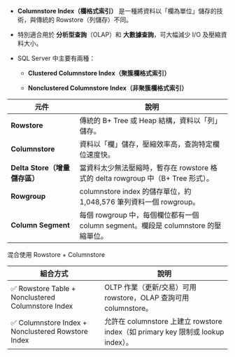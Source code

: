 - **Columnstore Index（欄格式索引）** 是一種將資料以「欄為單位」儲存的技術，與傳統的 Rowstore（列儲存）不同。
    
- 特別適合用於 **分析型查詢**（OLAP）和 **大數據查詢**，可大幅減少 I/O 及壓縮資料大小。
    
- SQL Server 中主要有兩種：
    
    - **Clustered Columnstore Index（聚簇欄格式索引）**
        
    - **Nonclustered Columnstore Index（非聚簇欄格式索引）**



|元件|說明|
|---|---|
|**Rowstore**|傳統的 B+ Tree 或 Heap 結構，資料以「列」儲存。|
|**Columnstore**|資料以「欄」儲存，壓縮效率高，查詢特定欄位速度快。|
|**Delta Store（增量儲存區）**|當資料太少無法壓縮時，暫存在 rowstore 格式的 delta rowgroup 中（B+ Tree 形式）。|
|**Rowgroup**|columnstore index 的儲存單位，約 1,048,576 筆列資料一個 rowgroup。|
|**Column Segment**|每個 rowgroup 中，每個欄位都有一個 column segment。欄段是 columnstore 的壓縮單位。|

混合使用 Rowstore + Columnstore


| 組合方式                                              | 說明                                                                  |
| ------------------------------------------------- | ------------------------------------------------------------------- |
| ✅ Rowstore Table + Nonclustered Columnstore Index | OLTP 作業（更新/交易）可用 rowstore，OLAP 查詢可用 columnstore。                    |
| ✅ Columnstore Index + Nonclustered Rowstore Index | 允許在 columnstore 上建立 rowstore index（如 primary key 限制或 lookup index）。 |